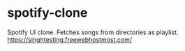 # spotify-clone
Spotify UI clone. Fetches songs from directories as playlist.
https://singhtesting.freewebhostmost.com/
